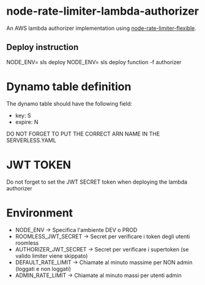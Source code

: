 # node-rate-limiter-lambda-authorizer
An AWS lambda authorizer implementation using [node-rate-limiter-flexible](https://github.com/animir/node-rate-limiter-flexible).

## Deploy instruction
NODE_ENV=<env> sls deploy
NODE_ENV=<env> sls deploy function -f authorizer

# Dynamo table definition 
The dynamo table should have the following field:
- key: S
- expire: N

DO NOT FORGET TO PUT THE CORRECT ARN NAME IN THE SERVERLESS.YAML

# JWT TOKEN
Do not forget to set the JWT SECRET token when deploying the lambda authorizer

# Environment
- NODE_ENV -> Specifica l'ambiente DEV o PROD
- ROOMLESS_JWT_SECRET -> Secret per verificare i token degli utenti roomless
- AUTHORIZER_JWT_SECRET -> Secret per verificare i supertoken (se valido limiter viene skippato)
- DEFAULT_RATE_LIMIT -> Chiamate al minuto massime per NON admin (loggati e non loggati)
- ADMIN_RATE_LIMIT -> Chiamate al minuto massi per utenti admin